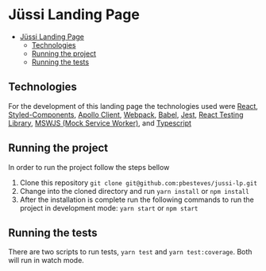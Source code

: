 # Jüssi Landing Page

- [Jüssi Landing Page](#jüssi-landing-page)
  - [Technologies](#technologies)
  - [Running the project](#running-the-project)
  - [Running the tests](#running-the-tests)

## Technologies
For the development of this landing page the technologies used were 
<a href='https://reactjs.org/' target='_blank'>React</a>, 
<a href='https://styled-components.com/' target='_blank'>Styled-Components</a>, 
<a href='https://www.apollographql.com/docs/react/' target='blank'>Apollo Client</a>, 
<a href='https://webpack.js.org/' target='_blank'>Webpack</a>, 
<a href='https://babeljs.io/' target='_blank'>Babel</a>, 
<a href='https://jestjs.io/pt-BR/' target='_blank'>Jest</a>, 
<a href='https://testing-library.com/docs/react-testing-library/intro/' target='_blank'>React Testing Library</a>, 
<a href='https://mswjs.io/' target='_blank'>MSWJS (Mock Service Worker)</a>, and
<a href='https://www.typescriptlang.org/' target='_blank'>Typescript</a>

## Running the project
In order to run the project follow the steps bellow

<ol>
    <li>
        Clone this repository
        <code>git clone git@github.com:pbesteves/jussi-lp.git</code>
    </li>
    <li>
        Change into the cloned directory and run
        <code>yarn install</code> or
        <code>npm install</code>
    </li>
    <li>
        After the installation is complete run the following commands to run the project in development mode:
        <code>yarn start</code> or
        <code>npm start</code>
    </li>
</ol>

## Running the tests

There are two scripts to run tests, <code>yarn test</code> and <code>yarn test:coverage</code>. Both will run in watch mode.
